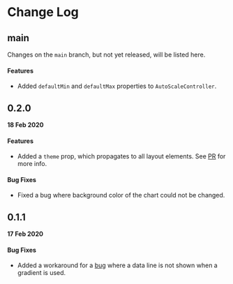 # Change Log

## main

Changes on the `main` branch, but not yet released, will be listed here.

#### Features

-   Added `defaultMin` and `defaultMax` properties to `AutoScaleController`.

## 0.2.0

**18 Feb 2020**

#### Features

-   Added a `theme` prop, which propagates to all layout elements. See [PR](https://github.com/diatche/LibreChart/pull/22) for more info.

#### Bug Fixes

-   Fixed a bug where background color of the chart could not be changed.

## 0.1.1

**17 Feb 2020**

#### Bug Fixes

-   Added a workaround for a [bug](https://github.com/diatche/LibreChart/issues/21) where a data line is not shown when a gradient is used.

